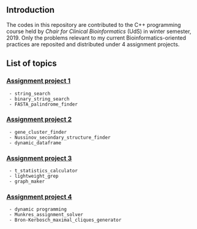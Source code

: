 ## Introduction
The codes in this repository are contributed to the C++ programming course held by *Chair for Clinical Bioinformatics* (UdS) in winter semester, 2019. Only the problems relevant to my current Bioinformatics-oriented practices are reposited and distributed under 4 assignment projects. 

## List of topics
### [Assignment project 1](https://github.com/dhtt/C2Plus/tree/master/assignment1/code)
	 - string_search
	 - binary_string_search 
	 - FASTA_palindrome_finder
	 
	 
### [Assignment project 2](https://github.com/dhtt/C2Plus/tree/master/assignment2/code)
	 - gene_cluster_finder
	 - Nussinov_secondary_structure_finder
	 - dynamic_dataframe


### [Assignment project 3](https://github.com/dhtt/C2Plus/tree/master/assignment3/code)
	 - t_statistics_calculator
	 - lightweight_grep
	 - graph_maker


### [Assignment project 4](https://github.com/dhtt/C2Plus/tree/master/assignment4/code)
	 - dynamic programming
	 - Munkres_assignment_solver
	 - Bron-Kerbosch_maximal_cliques_generator
